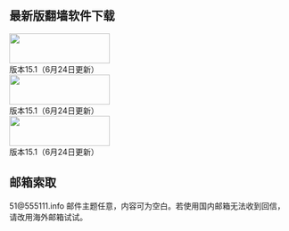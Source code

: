 <h2 class="GeneratedText">最新版翻墙软件下载</h2>
<div id="images"><a href="http://git.io/HNvvvQ"><img src="https://cloud.githubusercontent.com/assets/13546896/8962834/542bc3b2-35f7-11e5-8cd8-d275cecec187.jpg" width="180"  height="54"></a><div class="caption" align="bottom">版本15.1（6月24日更新）</div>
<a href="https://git.io/fgp" target="_blank"><img src="https://cloud.githubusercontent.com/assets/13546896/8962833/542b236c-35f7-11e5-9b6b-5ecef4e6a46e.jpg" width="180"  height="54" hspace= 0></a><div class="caption" align="bottom">版本15.1（6月24日更新）</div>
<a href="http://git.io/2S1IBQ" target="_blank"><img src="https://cloud.githubusercontent.com/assets/13546896/8963614/a7cea12a-35fb-11e5-8285-2c052e5ea386.jpg" width="180"  height="54" hspace= 0></a><div class="caption" align="bottom">版本15.1（6月24日更新）</div>

<h2 class="GeneratedText">邮箱索取</h2>
51@555111.info 邮件主题任意，内容可为空白。若使用国内邮箱无法收到回信，请改用海外邮箱试试。


